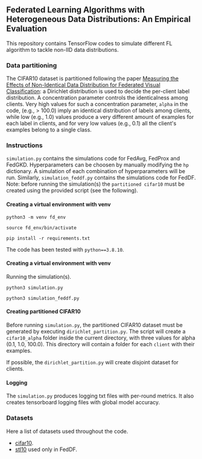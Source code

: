 ## Federated Learning Algorithms with Heterogeneous Data Distributions: An Empirical Evaluation

This repository contains TensorFlow codes to simulate different FL algorithm to tackle non-IID data distributions.

### Data partitioning

The CIFAR10 dataset is partitioned following the paper [Measuring the Effects of Non-Identical Data
Distribution for Federated Visual Classification](https://arxiv.org/abs/1909.06335): a Dirichlet distribution is used to decide the per-client label distribution. 
A concentration parameter controls the identicalness among clients. Very high values for such a concentration parameter, `alpha` in the code, (e.g., > 100.0) imply an identical distribution of labels among clients,
while low (e.g., 1.0) values produce a very different amount of examples for each label in clients, and for very low values (e.g., 0.1) all the client's examples belong to a single class.

### Instructions
`simulation.py` contains the simulations code for FedAvg, FedProx and FedGKD. Hyperparameters can be choosen by manually modifying the
`hp` dictionary. A simulation of each combination of hyperparameters will be run.
Similarly, `simulation_feddf.py` contains the simulations code for FedDF.
Note: before running the simulation(s) the `partitioned cifar10` must be created using the provided script (see the following).

#### Creating a virtual environment with venv
`python3 -m venv fd_env`

`source fd_env/bin/activate`

`pip install -r requirements.txt`

The code has been tested with `python==3.8.10`.

#### Creating a virtual environment with venv
Running the simulation(s).

`python3 simulation.py`

`python3 simulation_feddf.py`

#### Creating partitioned CIFAR10   
Before running `simulation.py`, the partitioned CIFAR10 dataset must be generated by executing `dirichlet_partition.py`. 
The script will create a `cifar10_alpha` folder inside the current directory, with three values for alpha (0.1, 1.0, 100.0). This directory will 
contain a folder for each `client` with their examples.

If possible, the `dirichlet_partition.py` will create disjoint dataset for clients.

#### Logging

The `simulation.py` produces logging txt files with per-round metrics. It also creates tensorboard logging files with global model accuracy.

### Datasets
Here a list of datasets used throughout the code.
- [cifar10](https://www.tensorflow.org/datasets/catalog/cifar10).
- [stl10](https://www.tensorflow.org/datasets/catalog/stl10) used only in FedDF.
